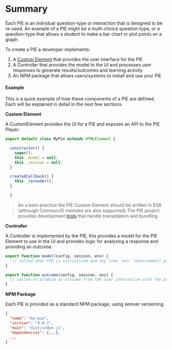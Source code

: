# Summary

Each PIE is an indvidual question-type or interaction that is designed to be re-used. An example of a PIE might be a multi-choice question-type, or a question-type that allows a student to make a bar chart or plot points on a graph.

To create a PIE a developer implements:

1. A [Custom Element](https://www.w3.org/TR/custom-elements/) that provides the user interface for the PIE
2. A Controller that provides the model to the UI and processes user responses to generate results/outcomes and learning activity 
3. An NPM package that allows users/systems to install and use your PIE


#### Example

This is a quick example of how these components of a PIE are defined. Each will be explained in detail in the next few sections.

**Custom Element**

A CustomElement provides the UI for a PIE and exposes an API to the PIE Player: 

```javascript
export default class MyPie extends HTMLElement {

  constructor() {
    super();
    this._model = null;
    this._session = null;
  }

  createdCallback() {
    this._rerender();
  }

  }

```

> As a best-practice the PIE Custom Element should be written in ES6 (although CommonJS modules are also supported) The PIE project provides development [tools](https://github.com/PieLabs/pie-cli) that handle transpilation and bundling. 

**Controller**

A Controller is implemented by the PIE, this provides a model for the PIE Element to use in the UI and provides logic for analyzing a response and providing an outcome.

```javascript
export function model(config, session, env) {
   // called when PIE is initialized and any time `env` (enviroment) properties change
}

export function outcome(config, session, env) {
  // called to produce an outcome from the user interaction with the pie (score, etc)
}
```

**NPM Package**

Each PIE is provided as a standard NPM package, using semver versioning.

```json
{
  "name": "my-pie",
  "version": "0.0.1",
  "main": "dist/index.js",
  "dependencies": {...},
  ...
}
``` 
